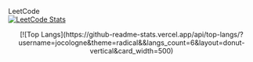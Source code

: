 LeetCode  
[![LeetCode Stats](https://leetcode.card.workers.dev/?username=jocolognesi)](https://leetcode.com/jocolognesi/)

<div align="center">
[![Top Langs](https://github-readme-stats.vercel.app/api/top-langs/?username=jocologne&theme=radical&&langs_count=6&layout=donut-vertical&card_width=500)
</div>

<!--
**jocologne/jocologne** is a ✨ _special_ ✨ repository because its `README.md` (this file) appears on your GitHub profile.

Here are some ideas to get you started:

- 🔭 I’m currently working on ...
- 🌱 I’m currently learning ...
- 👯 I’m looking to collaborate on ...
- 🤔 I’m looking for help with ...
- 💬 Ask me about ...
- 📫 How to reach me: ...
- 😄 Pronouns: ...
- ⚡ Fun fact: ...
-->
